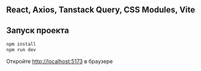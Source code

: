 ## React, Axios, Tanstack Query, CSS Modules, Vite

## Запуск проекта

```bash
npm install
npm run dev
```

Откройте
[http://localhost:5173](http://localhost:5173) в браузере
